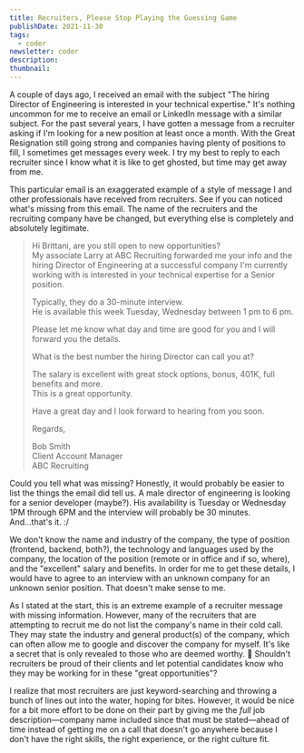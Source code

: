 ```yaml
---
title: Recruiters, Please Stop Playing the Guessing Game
publishDate: 2021-11-30
tags:
  - coder
newsletter: coder
description:
thumbnail:
---
```


A couple of days ago, I received an email with the subject "The hiring Director of Engineering is interested in your technical expertise." It's nothing uncommon for me to receive an email or LinkedIn message with a similar subject. For the past several years, I have gotten a message from a recruiter asking if I'm looking for a new position at least once a month. With the Great Resignation still going strong and companies having plenty of positions to fill, I sometimes get messages every week. I try my best to reply to each recruiter since I know what it is like to get ghosted, but time may get away from me.

This particular email is an exaggerated example of a style of message I and other professionals have received from recruiters. See if you can noticed what's missing from this email. The name of the recruiters and the recruiting company have be changed, but everything else is completely and absolutely legitimate.

> Hi Brittani, are you still open to new opportunities?  
> My associate Larry at ABC Recruiting forwarded me your info and the hiring Director of Engineering at a successful company I'm currently working with is interested in your technical expertise for a Senior position.
>
> Typically, they do a 30-minute interview.  
> He is available this week Tuesday, Wednesday between 1 pm to 6 pm.
>
> Please let me know what day and time are good for you and I will forward you the details.
>
> What is the best number the hiring Director can call you at?
>
> The salary is excellent with great stock options, bonus, 401K, full benefits and more.  
> This is a great opportunity.
>
> Have a great day and I look forward to hearing from you soon.
>
> Regards,
>
> Bob Smith  
> Client Account Manager  
> ABC Recruiting

Could you tell what was missing? Honestly, it would probably be easier to list the things the email did tell us. A male director of engineering is looking for a senior developer (maybe?). His availability is Tuesday or Wednesday 1PM through 6PM and the interview will probably be 30 minutes. And...that's it. :/

We don't know the name and industry of the company, the type of position (frontend, backend, both?), the technology and languages used by the company, the location of the position (remote or in office and if so, where), and the "excellent" salary and benefits. In order for me to get these details, I would have to agree to an interview with an unknown company for an unknown senior position. That doesn't make sense to me.

As I stated at the start, this is an extreme example of a recruiter message with missing information. However, many of the recruiters that are attempting to recruit me do not list the company's name in their cold call. They may state the industry and general product(s) of the company, which can often allow me to google and discover the company for myself. It's like a secret that is only revealed to those who are deemed worthy. :shrug: Shouldn't recruiters be proud of their clients and let potential candidates know who they may be working for in these "great opportunities"?

I realize that most recruiters are just keyword-searching and throwing a bunch of lines out into the water, hoping for bites. However, it would be nice for a bit more effort to be done on their part by giving me the _full_ job description—company name included since that must be stated—ahead of time instead of getting me on a call that doesn't go anywhere because I don't have the right skills, the right experience, or the right culture fit.
